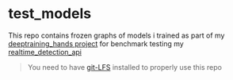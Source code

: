 # test_models
This repo contains frozen graphs of models i trained as part of my [deeptraining_hands project](https://github.com/GustavZ/deeptraining_hands) for benchmark testing my [realtime_detection_api](https://github.com/GustavZ/realtime_object_detection) <br />
> You need to have [git-LFS](https://git-lfs.github.com/) installed to properly use this repo
